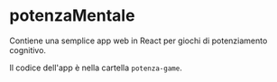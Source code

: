 # potenzaMentale

Contiene una semplice app web in React per giochi di potenziamento cognitivo.

Il codice dell'app è nella cartella `potenza-game`.

